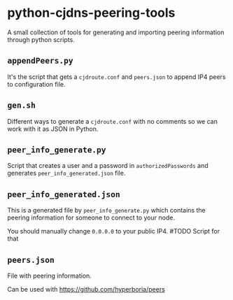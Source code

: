 # python-cjdns-peering-tools

A small collection of tools for generating and importing peering information through python scripts.

## `appendPeers.py`
It's the script that gets a `cjdroute.conf` and `peers.json` to append IP4 peers to configuration file.

## `gen.sh`
Different ways to generate a `cjdroute.conf` with no comments so we can work with it as JSON in Python.

## `peer_info_generate.py`
Script that creates a user and a password in `authorizedPasswords` and generates `peer_info_generated.json` file.

## `peer_info_generated.json`
This is a generated file by `peer_info_generate.py` which contains the peering information for someone to connect to your node.

You should manually change `0.0.0.0` to your public IP4. #TODO Script for that

## `peers.json`
File with peering information. 

Can be used with https://github.com/hyperboria/peers

